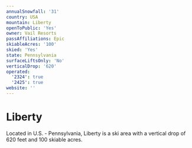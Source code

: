 ```yaml
---
annualSnowfall: '31'
country: USA
mountain: Liberty
openToPublic: 'Yes'
owner: Vail Resorts
passAffiliations: Epic
skiableAcres: '100'
skied: 'Yes'
state: Pennsylvania
surfaceLiftsOnly: 'No'
verticalDrop: '620'
operated:
  '2324': true
  '2425': true
website: ''
---
```



# Liberty

Located in U.S. - Pennsylvania, Liberty is a ski area with a vertical drop of 620 feet and 100 skiable acres.

